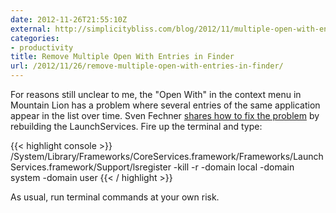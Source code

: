 ```yaml
---
date: 2012-11-26T21:55:10Z
external: http://simplicitybliss.com/blog/2012/11/multiple-open-with-entries-in-mac-os-x-finder
categories:
- productivity
title: Remove Multiple Open With Entries in Finder
url: /2012/11/26/remove-multiple-open-with-entries-in-finder/
---
```


For reasons still unclear to me, the "Open With" in the context menu in Mountain Lion has a problem where several entries of the same application appear in the list over time. Sven Fechner [shares how to fix the problem](http://simplicitybliss.com/blog/2012/11/multiple-open-with-entries-in-mac-os-x-finder) by rebuilding the LaunchServices. Fire up the terminal and type:

{{< highlight console >}}
 /System/Library/Frameworks/CoreServices.framework/Frameworks/LaunchServices.framework/Support/lsregister -kill -r -domain local -domain system -domain user
{{< / highlight >}}

As usual, run terminal commands at your own risk.